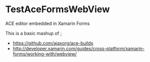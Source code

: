# TestAceFormsWebView
ACE editor embedded in Xamarin Forms

This is a basic mashup of ; 

* https://github.com/ajaxorg/ace-builds
* http://developer.xamarin.com/guides/cross-platform/xamarin-forms/working-with/webview/
